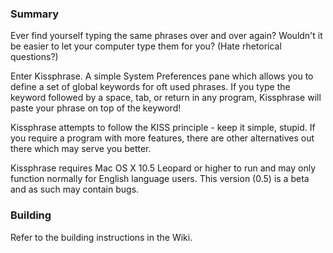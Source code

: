 ### Summary ###
Ever find yourself typing the same phrases over and over again? Wouldn't it be easier to let your computer type them for you? (Hate rhetorical questions?)

Enter Kissphrase. A simple System Preferences pane which allows you to define a set of global keywords for oft used phrases. If you type the keyword followed by a space, tab, or return in any program, Kissphrase will paste your phrase on top of the keyword!

Kissphrase attempts to follow the KISS principle - keep it simple, stupid. If you require a program with more features, there are other alternatives out there which may serve you better.

Kissphrase requires Mac OS X 10.5 Leopard or higher to run and may only function normally for English language users. This version (0.5) is a beta and as such may contain bugs.

### Building ###
Refer to the building instructions in the Wiki.